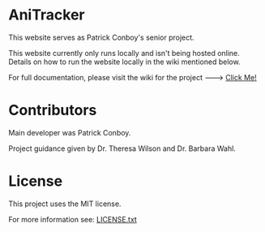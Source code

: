 # AniTracker

This website serves as Patrick Conboy's senior project. 

This website currently only runs locally and isn't being hosted online. 
Details on how to run the website locally in the wiki mentioned below.

For full documentation, please visit the wiki for the project ---> [Click Me!](https://github.com/PatrickConboy/AniTracker/wiki)

# Contributors
Main developer was Patrick Conboy.

Project guidance given by Dr. Theresa Wilson and Dr. Barbara Wahl.

# License
This project uses the MIT license. 

For more information see: [LICENSE.txt](https://github.com/PatrickConboy/World-of-Warcraft-API/blob/master/LICENSE.txt)
